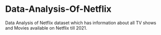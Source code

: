 # Data-Analysis-Of-Netflix
Data Analysis of Netflix dataset which has information about all TV shows and Movies available on Netflix till 2021.
